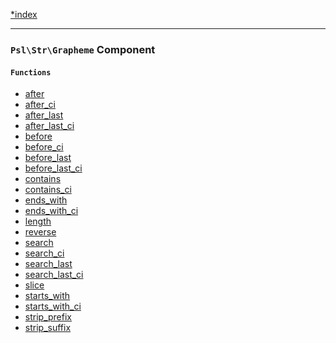 <!--
    This markdown file was generated using `docs/documenter.php`.

    Any edits to it will likely be lost.
-->

[*index](./../README.md)

---

### `Psl\Str\Grapheme` Component

#### `Functions`

- [after](./../../src/Psl/Str/Grapheme/after.php#L14)
- [after_ci](./../../src/Psl/Str/Grapheme/after_ci.php#L14)
- [after_last](./../../src/Psl/Str/Grapheme/after_last.php#L15)
- [after_last_ci](./../../src/Psl/Str/Grapheme/after_last_ci.php#L14)
- [before](./../../src/Psl/Str/Grapheme/before.php#L14)
- [before_ci](./../../src/Psl/Str/Grapheme/before_ci.php#L14)
- [before_last](./../../src/Psl/Str/Grapheme/before_last.php#L14)
- [before_last_ci](./../../src/Psl/Str/Grapheme/before_last_ci.php#L14)
- [contains](./../../src/Psl/Str/Grapheme/contains.php#L21)
- [contains_ci](./../../src/Psl/Str/Grapheme/contains_ci.php#L21)
- [ends_with](./../../src/Psl/Str/Grapheme/ends_with.php#L17)
- [ends_with_ci](./../../src/Psl/Str/Grapheme/ends_with_ci.php#L17)
- [length](./../../src/Psl/Str/Grapheme/length.php#L19)
- [reverse](./../../src/Psl/Str/Grapheme/reverse.php#L15)
- [search](./../../src/Psl/Str/Grapheme/search.php#L24)
- [search_ci](./../../src/Psl/Str/Grapheme/search_ci.php#L24)
- [search_last](./../../src/Psl/Str/Grapheme/search_last.php#L25)
- [search_last_ci](./../../src/Psl/Str/Grapheme/search_last_ci.php#L25)
- [slice](./../../src/Psl/Str/Grapheme/slice.php#L21)
- [starts_with](./../../src/Psl/Str/Grapheme/starts_with.php#L12)
- [starts_with_ci](./../../src/Psl/Str/Grapheme/starts_with_ci.php#L12)
- [strip_prefix](./../../src/Psl/Str/Grapheme/strip_prefix.php#L13)
- [strip_suffix](./../../src/Psl/Str/Grapheme/strip_suffix.php#L13)


